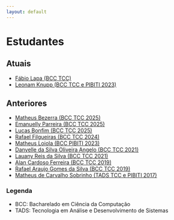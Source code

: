 ```yaml
---
layout: default
---
```


# Estudantes

## Atuais

- [Fábio Lapa (BCC TCC)](https://www.linkedin.com/in/fabio-l-aa1141237/)
- [Leonam Knupp (BCC TCC e PIBITI 2023)](https://www.linkedin.com/in/leonamknupp/)

## Anteriores

- [Matheus Bezerra (BCC TCC 2025)](https://www.linkedin.com/in/matheus-bezerra-6296b7221/)
- [Emanuelly Parreira (BCC TCC 2025)](https://www.linkedin.com/in/emanuellyparreira/)
- [Lucas Bonfim (BCC TCC 2025)]()
- [Rafael Filgueiras (BCC TCC 2024)](https://www.linkedin.com/in/rafael-de-paula-filgueiras-1b43781bb/)
- [Matheus Loiola (BCC PIBITI 2023)](https://www.linkedin.com/in/matheus-loiola-0417151bb/)
- [Danyelle da Silva Oliveira Angelo (BCC TCC 2021)](https://www.linkedin.com/in/danyelle-angelo-199162a4/)
- [Lauany Reis da Silva (BCC TCC 2021)](https://www.linkedin.com/in/lauany-reis-da-silva/)
- [Alan Cardoso Ferreira (BCC TCC 2019)]()
- [Rafael Araujo Gomes da Silva (BCC TCC 2019)](https://www.linkedin.com/in/rafael-araujo-gomes-da-silva-3b8389139/)
- [Matheus de Carvalho Sobrinho (TADS TCC e PIBITI 2017)](https://www.linkedin.com/in/matheus-de-carvalho-sobrinho-154522119/)

### Legenda

- BCC: Bacharelado em Ciência da Computação
- TADS: Tecnologia em Análise e Desenvolvimento de Sistemas
